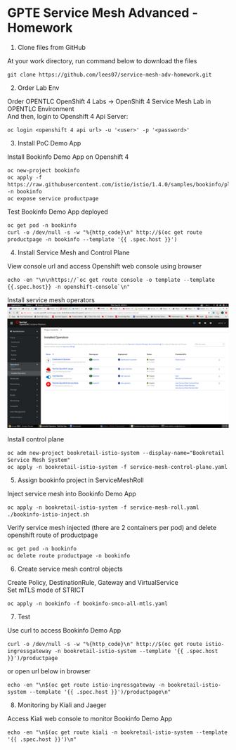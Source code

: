 # GPTE Service Mesh Advanced - Homework  

1. Clone files from GitHub

At your work directory, run command below to download the files  
```
git clone https://github.com/lees07/service-mesh-adv-homework.git
```


2. Order Lab Env  

Order OPENTLC OpenShift 4 Labs -> OpenShift 4 Service Mesh Lab in OPENTLC Environment  
And then, login to Openshift 4 Api Server:  
```
oc login <openshift 4 api url> -u '<user>' -p '<password>'
```


3. Install PoC Demo App  

Install Bookinfo Demo App on Openshift 4  
```
oc new-project bookinfo
oc apply -f https://raw.githubusercontent.com/istio/istio/1.4.0/samples/bookinfo/platform/kube/bookinfo.yaml -n bookinfo
oc expose service productpage
```

Test Bookinfo Demo App deployed  
```
oc get pod -n bookinfo
curl -o /dev/null -s -w "%{http_code}\n" http://$(oc get route productpage -n bookinfo --template '{{ .spec.host }}')
```


4. Install Service Mesh and Control Plane  

View console url and access Openshift web console using browser  

```
echo -en "\n\nhttps://`oc get route console -o template --template {{.spec.host}} -n openshift-console`\n"
```

Install service mesh operators  
![Installed Operators](./installed_operators.png)

Install control plane  
```
oc adm new-project bookretail-istio-system --display-name="Bookretail Service Mesh System"
oc apply -n bookretail-istio-system -f service-mesh-control-plane.yaml
```

5. Assign bookinfo project in ServiceMeshRoll  

Inject service mesh into Bookinfo Demo App  
```
oc apply -n bookretail-istio-system -f service-mesh-roll.yaml
./bookinfo-istio-inject.sh
```

Verify service mesh injected (there are 2 containers per pod) and delete openshift route of productpage  
```
oc get pod -n bookinfo
oc delete route productpage -n bookinfo
```


6. Create service mesh control objects  

Create Policy, DestinationRule, Gateway and VirtualService  
Set mTLS mode of STRICT  
```
oc apply -n bookinfo -f bookinfo-smco-all-mtls.yaml
```


7. Test  

Use curl to access Bookinfo Demo App  
```
curl -o /dev/null -s -w "%{http_code}\n" http://$(oc get route istio-ingressgateway -n bookretail-istio-system --template '{{ .spec.host }}')/productpage
```

or open url below in browser  
```
echo -en "\n$(oc get route istio-ingressgateway -n bookretail-istio-system --template '{{ .spec.host }}')/productpage\n"
```

8. Monitoring by Kiali and Jaeger  

Access Kiali web console to monitor Bookinfo Demo App  
```
echo -en "\n$(oc get route kiali -n bookretail-istio-system --template '{{ .spec.host }}')\n"
```
